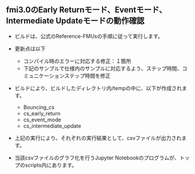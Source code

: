 ## fmi3.0のEarly Returnモード、Eventモード、Intermediate Updateモードの動作確認

- ビルドは、公式のReference-FMUsの手順に従って実行します。
- 更新点は以下
  * コンパイル時のエラーに対応する修正：１箇所
  * 下記のサンプルで仕様内のサンプルに対応するよう、ステップ時間、コミュニケーションステップ時間を修正
- ビルドにより、ビルドしたディレクトリ内/tempの中に、以下が作成されます。
  * Bouncing_cs
  * cs_early_return
  * cs_event_mode
  * cs_intermediate_update

- 上記の実行により、それぞれの実行結果として、csvファイルが出力されます。

- 当該csvファイルのグラフ化を行うJupyter Notebookのプログラムが、トップのscripts内にあります。
